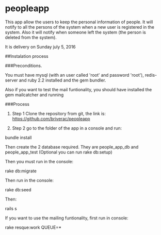 # peopleapp
This app allow the users to keep the personal information of people. It will notify to all the persons of the system when a new user is registered in the system. Also it will notify when someone left the system (the person is deleted from the system).

It is delivery on Sunday july 5, 2016

##Instalation process

###Preconditions.

You must have mysql (with an user called 'root' and password 'root'), redis-server and ruby 2.2 installed and the gem bundler.

Also if you want to test the mail funtionality, you should have installed the gem mailcatcher and running

###Process

1. Step 1 Clone the repository from git, the link is: https://github.com/briverac/peopleapp

2. Step 2 go to the folder of the app in a console and run:

bundle install

Then create the 2 database required. They are people_app_db and people_app_test (Optional you can run rake db:setup)

Then you must run in the console:

rake db:migrate

Then run in the console:

rake db:seed

Then:

rails s

If you want to use the mailing funtionality, first run in console:

rake resque:work QUEUE=*